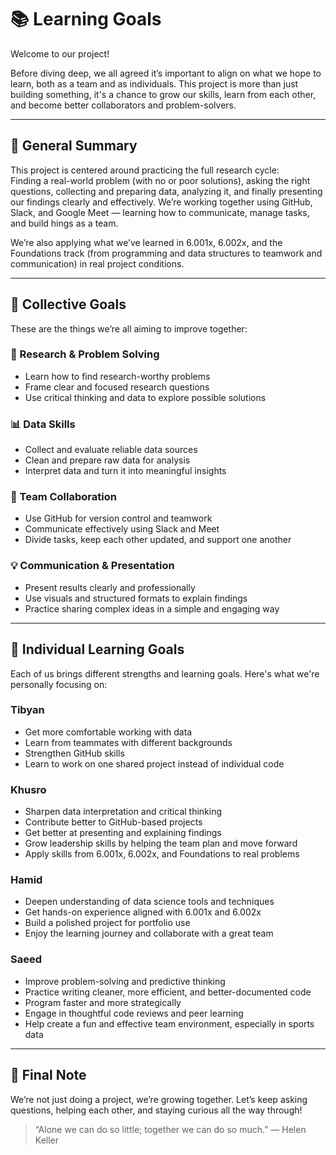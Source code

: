 # 📚 Learning Goals

Welcome to our project!

Before diving deep, we all agreed it’s important to align on what we hope to
learn, both as a team and as individuals. This project is more than just building
something, it's a chance to grow our skills, learn from each other, and become
 better collaborators and problem-solvers.

---

## 🌱 General Summary

This project is centered around practicing the full research cycle:  
Finding a real-world problem (with no or poor solutions), asking the right
questions, collecting and preparing data, analyzing it, and finally presenting
our findings clearly and effectively. We’re working together using GitHub,
Slack, and Google Meet — learning how to communicate, manage tasks, and build
hings as a team.

We’re also applying what we’ve learned in 6.001x, 6.002x, and the Foundations
track (from programming and data structures to teamwork and communication) in
real project conditions.

---

## 🎯 Collective Goals

These are the things we’re all aiming to improve together:

### 🧠 Research & Problem Solving

- Learn how to find research-worthy problems  
- Frame clear and focused research questions  
- Use critical thinking and data to explore possible solutions

### 📊 Data Skills

- Collect and evaluate reliable data sources  
- Clean and prepare raw data for analysis  
- Interpret data and turn it into meaningful insights

### 🤝 Team Collaboration

- Use GitHub for version control and teamwork  
- Communicate effectively using Slack and Meet  
- Divide tasks, keep each other updated, and support one another

### 💡 Communication & Presentation

- Present results clearly and professionally  
- Use visuals and structured formats to explain findings  
- Practice sharing complex ideas in a simple and engaging way

---

## 👤 Individual Learning Goals

Each of us brings different strengths and learning goals. Here's what we're
personally focusing on:

### Tibyan

- Get more comfortable working with data  
- Learn from teammates with different backgrounds  
- Strengthen GitHub skills  
- Learn to work on one shared project instead of individual code  

### Khusro

- Sharpen data interpretation and critical thinking  
- Contribute better to GitHub-based projects  
- Get better at presenting and explaining findings  
- Grow leadership skills by helping the team plan and move forward  
- Apply skills from 6.001x, 6.002x, and Foundations to real problems  

### Hamid

- Deepen understanding of data science tools and techniques  
- Get hands-on experience aligned with 6.001x and 6.002x  
- Build a polished project for portfolio use  
- Enjoy the learning journey and collaborate with a great team  

### Saeed

- Improve problem-solving and predictive thinking  
- Practice writing cleaner, more efficient, and better-documented code  
- Program faster and more strategically  
- Engage in thoughtful code reviews and peer learning  
- Help create a fun and effective team environment, especially in sports data

---

## 🌟 Final Note

We’re not just doing a project, we’re growing together. Let’s keep asking
questions, helping each other, and staying curious all the way through!

> “Alone we can do so little; together we can do so much.” — Helen Keller
